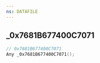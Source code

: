 ```yaml
---
ns: DATAFILE
---
```

## _0x7681B677400C7071

```c
// 0x7681B677400C7071
Any _0x7681B677400C7071();
```

